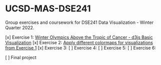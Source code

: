 # UCSD-MAS-DSE241

Group exercises and coursework for DSE241 Data Visualization - Winter Quarter 2022.

[x] Exercise 1: [Winter Olympics Above the Tropic of Cancer - d3js Basic Visualization](https://github.com/galaxie500/UCSD-MAS-DSE241/tree/main/exercise1)
[x] Exercise 2: [Apply different colormaps for visualizations from Exercise 1](https://github.com/galaxie500/UCSD-MAS-DSE241/tree/main/exercise2)
[x] Exercise 3:
[ ] Exercise 4:
[ ] Exercise 5:
[ ] Exercise 6:

[ ] Final project
